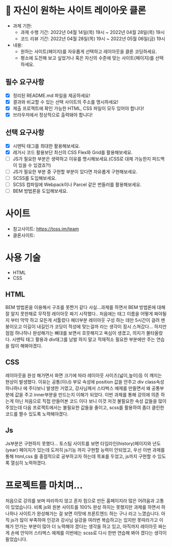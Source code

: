 # 📌 자신이 원하는 사이트 레이아웃 클론

- 과제 기한:
  - 과제 수행 기간: 2022년 04월 14일(목) 19시 ~ 2022년 04월 28일(목) 19시
  - 코드 리뷰 기간: 2022년 04월 28일(목) 19시 ~ 2022년 05월 06일(금) 19시
- 내용:
  - 원하는 사이트(페이지)를 자유롭게 선택하고 레이아웃을 클론 코딩하세요.
  - 평소에 도전해 보고 싶었거나 혹은 자신의 수준에 맞는 사이트(페이지)를 선택하세요.

## 필수 요구사항

- [x] 정리된 README.md 파일을 제공하세요!
- [x] 결과와 비교할 수 있는 선택 사이트의 주소를 명시하세요!
- [x] 제출 프로젝트에 확인 가능한 HTML, CSS 파일이 모두 있어야 합니다!
- [x] 브라우저에서 정상적으로 출력돼야 합니다!

## 선택 요구사항

- [x] 시멘틱 태그를 최대한 활용해보세요.
- [x] 레거시 코드 활용보단 최신의 CSS Flex와 Grid를 활용해보세요.
- [ ] JS가 필요한 부분은 생략하고 이유를 명시해보세요.(CSS로 대체 가능한지 피드백이 있을 수 있겠죠?!)
- [ ] JS가 필요한 부분 중 구현할 부분이 있다면 자유롭게 구현해보세요.
- [ ] SCSS를 도입해보세요.
- [ ] SCSS 컴파일에 Webpack이나 Parcel 같은 번들러를 활용해보세요.
- [ ] BEM 방법론을 도입해보세요.

# 사이트

- 참고사이트: https://toss.im/team
- 클론사이트:

# 사용 기술

- HTML
- CSS

## HTML

BEM 방법론을 이용해서 구조를 못짠거 같다 사실...과제를 하면서 BEM 방법론에 대해 잘 알지 못한채로 무작정 레이아웃 짜기 시작했다.. 처음에는 태그 이름을 어떻게 짜야될지 부터 막막 하고 모든게 서툴렀다 헤더부분 레이아웃 구성 하는 데만 5시간이 걸려 멘붕이오고 이길이 내길인가 코딩이 적성에 맞는걸까 라는 생각이 잠시 스쳐갔다... 하지만 점점 하나하나 완성해가는 뼈대를 보면서 흐뭇해지고 욕심이 생겼고, 의지가 불타올랐다. 시맨틱 태그 활용과 div태그를 남발 하지 말고 적재적소 필요한 부분에만 주는 연습을 많이 해봐야겠다.

## CSS

레이아웃을 완성 해가면서 화면 크기에 따라 레이아웃 사이즈(넓이,높이)등 이 깨지는 현상이 발생했다. 이유는 공통(이너) 부모 속성에 position 값을 안주고 div class속성 하나하나 에 주다보니 발생한 거였고, 강사님께서 스타벅스 예제를 만들면서 왜 공통부분에 값을 주고 inner부분을 만드는지 이해가 되었다. 이번 과제를 통해 강의에 의존 하는게 아닌 처음으로 직접 만들어본 코드 이다 보니 이것 저것 불필요한 속성 값들을 많이 주었는데 다음 프로젝트에서는 불필요한 값들을 줄이고, scss를 활용하여 좀더 클린한 코드를 짤수 있도록 노력해야겠다.

## Js

Js부분은 구현하지 못했다... 토스팀 사이트를 보면 타임라인(history)페이지와 년도(year) 페이지가 있는데 도저히 js기능 까지 구현할 능력이 안되었고, 우선 이번 과제를 통해 html,css 를 중점적으로 공부하고자 하는데 목표를 두었고, js까지 구현할 수 있도록 열심히 노력하겠다.

# 프로젝트를 마치며...

처음으로 강의를 보며 따라하지 않고 혼자 힘으로 만든 홈페이지라 많은 어려움과 고통이 있었습니다.
비록 js와 원본 사이트를 100% 완성 하지는 못했지만 과제를 하면서 하나하나 사이트가 완성해가는 걸 보면 이맛에 프론트엔드 하는 구나 라고 느꼈습니다. 아직 js가 많이 부족하여 인강과 강사님 실강을 여러번 복습하고는 있지만 못따라가고 이해가 안가는 부분이 많아 더 노력해야 겠다는 생각을 하고 있고, 아직까지 레이아웃 짜는게 손에 안익어 스타벅스 예제를 이번에는 scss로 다시 한번 연습해 봐야 겠다는 생각이 들었습니다.
